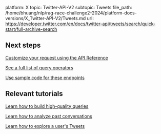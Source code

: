 platform: X
topic: Twitter-API-V2
subtopic: Tweets
file_path: /home/bhuang/nlp/rag-race-challenge2-2024/platform-docs-versions/X_Twitter-API-V2/Tweets.md
url: https://developer.twitter.com/en/docs/twitter-api/tweets/search/quick-start/full-archive-search

## Next steps

[Customize your request using the API Reference](https://developer.twitter.com/en/docs/twitter-api/tweets/search/api-reference "Customize your request using the API Reference")

[See a full list of query operators](https://developer.twitter.com/en/docs/twitter-api/tweets/search/integrate/build-a-rule "See a full list of query operators")

[Use sample code for these endpoints](https://github.com/twitterdev/Twitter-API-v2-sample-code "Use sample code for these endpoints")

## Relevant tutorials

[Learn how to build high-quality queries](https://developer.twitter.com/en/docs/twitter-api/tweets/search/quick-start "Learn how to build high-quality queries")

[Learn how to analyze past conversations](https://developer.twitter.com/en/docs/tutorials/analyze-past-conversations "Learn how to analyze past conversations")

[Learn how to explore a user's Tweets](https://developer.twitter.com/en/docs/tutorials/explore-a-users-tweets "Learn how to explore a user's Tweets")